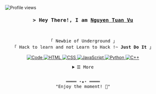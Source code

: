 <!-- https://github.com/tuanvuwu-->
<!-- January 2, 2023 -->
<!-- LEAVE A STAR, IF YOU LIKE IT ! -->

<!-- Profile Views Counter -->
![Profile views](https://gpvc.arturio.dev/tuanvuwu)

<!-- Intro  -->
<h3 align="center">
        <samp>&gt; Hey There!, I am
                <b><a target="_blank" href="https://tuanvuwu.me/">Nguyen Tuan Vu</a></b>
        </samp>
</h3>
<br>

<p align="center">
        <!-- Organisation  -->
        <samp>
                「 Newbie of Underground 」
                <br>
                「 Hack to learn and not Learn to Hack !~ <b>Just Do It</b> 」
                <br>
                <br>
        </samp>
        <!-- Programming Languages -->
        <!-- Code logo -->
        <a href="https://github.com/tuanvuwu?tab=repositories" target="_blank"><img alt="Code"
                        src="https://img.shields.io/badge/-code-000000?style=flat-square&logo=Plex&logoColor=white">
        </a>
        <!-- HTML -->
        <a href="https://github.com/tuanvuwu?tab=repositories" target="_blank"><img alt="HTML"
                        src="https://img.shields.io/badge/-HTML-E34F26?style=flat-square&logo=HTML5&logoColor=white">
        </a>
        <!-- CSS  -->
        <a href="https://github.com/tuanvuwu?tab=repositories" target="_blank"><img alt="CSS"
                        src="https://img.shields.io/badge/-CSS-1572B6?style=flat-square&logo=CSS3&logoColor=white">
        </a>
        <!-- JavaScript -->
        <a href="https://github.com/tuanvuwu?tab=repositories" target="_blank"><img alt="JavaScript"
                        src="https://img.shields.io/badge/-JavaScript-F7DF1E?style=flat-square&logo=JavaScript&logoColor=white">
        </a>
        <!-- Python -->
        <a href="https://github.com/tuanvuwu?tab=repositories" target="_blank"><img alt="Python"
                        src="https://img.shields.io/badge/-Python-3776AB?style=flat-square&logo=Python&logoColor=white">
        </a>
        <!-- C++ -->
        <a href="https://github.com/tuanvuwu?tab=repositories" target="_blank"><img alt="C++"
                        src="https://img.shields.io/badge/-C++-9b3675?style=flat-square&logo=C%2B%2B&logoColor=white">
        </a>
</p>

<!-- Details Section-->
<details align="center">
    <summary> <samp>&#9776; More</samp></summary>
    <p align="center">
        <br>
        <!-- Activity Widget -->
        <img alt="Tuan Vu Github Stats"
                src="https://github-readme-stats.vercel.app/api?username=tuanvuwu&show_icons=true&theme=radical" />
        <br>
        <!-- Social Links -->
        <p>Find me on</p>
        <!-- Gmail -->
        <a href="mailto:nguyentuanvu.9b@gmail.com" target="_blank"><img alt="Gmail"
                src="https://img.shields.io/badge/-Gmail-EA4335?style=flat-square&logo=Gmail&logoColor=white">
        </a>
        <!-- Facebook -->
        <a href="https://www.facebook.com/dzu104/" target="_blank"><img alt="Facebook"
                src="https://img.shields.io/badge/-Facebook-1877F2?style=flat-square&logo=Facebook&logoColor=white">
        </a>
        <!-- Instagram -->
        <a href="https://www.instagram.com/_taun.zuwu/" target="_blank"><img alt="Instagram"
                src="https://img.shields.io/badge/-Instagram-E4405F?style=flat-square&logo=Instagram&logoColor=white">
        </a>
    </p>
</details>
<br>

<!-- Footer -->
<samp>
    <p align="center">
        ════ ⋆★⋆ ════
        <br>
        "Enjoy the moment! 🤗"
    </p>
</samp>

<!-- Pinned Repositories -->
